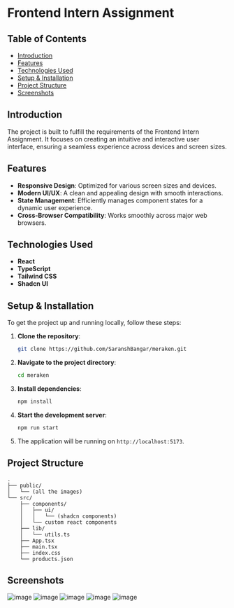 # Frontend Intern Assignment

## Table of Contents

- [Introduction](#introduction)
- [Features](#features)
- [Technologies Used](#technologies-used)
- [Setup & Installation](#setup--installation)
- [Project Structure](#project-structure)
- [Screenshots](#screenshots)

## Introduction

The project is built to fulfill the requirements of the Frontend Intern Assignment. It focuses on creating an intuitive and interactive user interface, ensuring a seamless experience across devices and screen sizes.

## Features

- **Responsive Design**: Optimized for various screen sizes and devices.
- **Modern UI/UX**: A clean and appealing design with smooth interactions.
- **State Management**: Efficiently manages component states for a dynamic user experience.
- **Cross-Browser Compatibility**: Works smoothly across major web browsers.

## Technologies Used

- **React**
- **TypeScript**
- **Tailwind CSS**
- **Shadcn UI**

## Setup & Installation

To get the project up and running locally, follow these steps:

1. **Clone the repository**:
   ```bash
   git clone https://github.com/SaranshBangar/meraken.git
   ```
2. **Navigate to the project directory**:
   ```bash
   cd meraken
   ```
3. **Install dependencies**:
   ```bash
   npm install
   ```
4. **Start the development server**:
   ```bash
   npm run start
   ```
5. The application will be running on `http://localhost:5173`.

## Project Structure

```
.
├── public/
│   └── (all the images)
└── src/
    ├── components/
    │   ├── ui/
    │   │   └── (shadcn components)
    │   └── custom react components
    ├── lib/
    │   └── utils.ts
    ├── App.tsx
    ├── main.tsx
    ├── index.css
    └── products.json
```

## Screenshots

![image](https://github.com/user-attachments/assets/625ad6ac-f118-4469-bcd2-b6daeef452fd)
![image](https://github.com/user-attachments/assets/94fa3dd8-faeb-441a-86df-993e3ef22892)
![image](https://github.com/user-attachments/assets/fae8523e-8777-488c-8e13-de30d4972a9f)
![image](https://github.com/user-attachments/assets/e0c06dc1-a9cc-4944-a629-71f4cd09c474)
![image](https://github.com/user-attachments/assets/65666281-04e6-4550-b481-857b6178c5ab)
